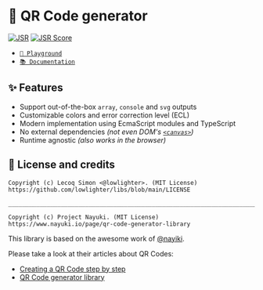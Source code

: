# 🔳 QR Code generator

[![JSR](https://jsr.io/badges/@libs/qrcode)](https://jsr.io/@libs/qrcode) [![JSR Score](https://jsr.io/badges/@libs/qrcode/score)](https://jsr.io/@libs/qrcode)

- [`🦕 Playground`](https://dash.deno.com/playground/libs-qrcode)
- [`📚 Documentation`](https://jsr.io/@libs/qrcode/doc)

## ✨ Features

- Support out-of-the-box `array`, `console` and `svg` outputs
- Customizable colors and error correction level (ECL)
- Modern implementation using EcmaScript modules and TypeScript
- No external dependencies _(not even DOM's [`<canvas>`](https://developer.mozilla.org/en-US/docs/Web/HTML/Element/canvas))_
- Runtime agnostic _(also works in the browser)_

## 📜 License and credits

```
Copyright (c) Lecoq Simon <@lowlighter>. (MIT License)
https://github.com/lowlighter/libs/blob/main/LICENSE

________________________________________________________________________________

Copyright (c) Project Nayuki. (MIT License)
https://www.nayuki.io/page/qr-code-generator-library
```

This library is based on the awesome work of [@nayiki](https://github.com/nayuki).

Please take a look at their articles about QR Codes:

- [Creating a QR Code step by step](https://www.nayuki.io/page/creating-a-qr-code-step-by-step)
- [QR Code generator library](https://www.nayuki.io/page/qr-code-generator-library)

